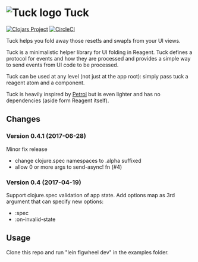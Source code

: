 # ![Tuck logo](https://github.com/tatut/tuck/blob/master/tucklogo.png?raw=true) Tuck

[![Clojars Project](https://img.shields.io/clojars/v/webjure/tuck.svg)](https://clojars.org/webjure/tuck)
[![CircleCI](https://circleci.com/gh/tatut/tuck.svg?style=svg)](https://circleci.com/gh/tatut/tuck)

Tuck helps you fold away those reset!s and swap!s from your UI views.

Tuck is a minimalistic helper library for UI folding in Reagent.
Tuck defines a protocol for events and how they are processed and provides a simple way to send events from UI code to be processed.

Tuck can be used at any level (not just at the app root): simply pass tuck a reagent atom and a component.

Tuck is heavily inspired by [Petrol](https://github.com/krisajenkins/petrol) but is even lighter and has no dependencies (aside form Reagent itself).

## Changes

### Version 0.4.1 (2017-06-28)

Minor fix release

* change clojure.spec namespaces to .alpha suffixed
* allow 0 or more args to send-async! fn (#4)

### Version 0.4 (2017-04-19)

Support clojure.spec validation of app state.
Add options map as 3rd argument that can specify new options:

* :spec
* :on-invalid-state


## Usage

Clone this repo and run "lein figwheel dev" in the examples folder.
